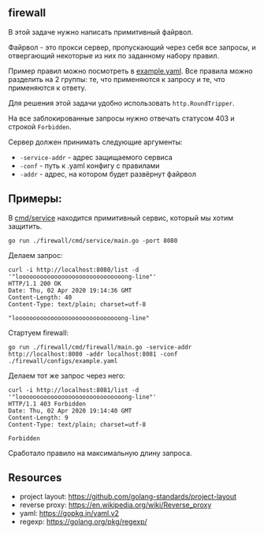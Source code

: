 ## firewall

В этой задаче нужно написать примитивный файрвол.

Файрвол - это прокси сервер, пропускающий через себя все запросы,
и отвергающий некоторые из них по заданному набору правил.

Пример правил можно посмотреть в [example.yaml](./configs/example.yaml).
Все правила можно разделить на 2 группы: те, что применяются к запросу и те, что применяются к ответу.

Для решения этой задачи удобно использовать `http.RoundTripper`.

На все заблокированные запросы нужно отвечать статусом 403 и строкой `Forbidden`.

Сервер должен принимать следующие аргументы:
* `-service-addr` - адрес защищаемого сервиса
* `-conf` - путь к .yaml конфигу с правилами
* `-addr` - адрес, на котором будет развёрнут файрвол

## Примеры:
В [cmd/service](./cmd/service/main.go) находится примитивный сервис, который мы хотим защитить.
```
go run ./firewall/cmd/service/main.go -port 8080
```
Делаем запрос:
```
curl -i http://localhost:8080/list -d '"loooooooooooooooooooooooooooooong-line"'
HTTP/1.1 200 OK
Date: Thu, 02 Apr 2020 19:14:36 GMT
Content-Length: 40
Content-Type: text/plain; charset=utf-8

"loooooooooooooooooooooooooooooong-line"
```
Стартуем firewall:
```
go run ./firewall/cmd/firewall/main.go -service-addr http://localhost:8080 -addr localhost:8081 -conf ./firewall/configs/example.yaml
```
Делаем тот же запрос через него:
```
curl -i http://localhost:8081/list -d '"loooooooooooooooooooooooooooooong-line"'
HTTP/1.1 403 Forbidden
Date: Thu, 02 Apr 2020 19:14:40 GMT
Content-Length: 9
Content-Type: text/plain; charset=utf-8

Forbidden
```
Сработало правило на максимальную длину запроса.

## Resources

* project layout: https://github.com/golang-standards/project-layout
* reverse proxy: https://en.wikipedia.org/wiki/Reverse_proxy
* yaml: https://gopkg.in/yaml.v2
* regexp: https://golang.org/pkg/regexp/
